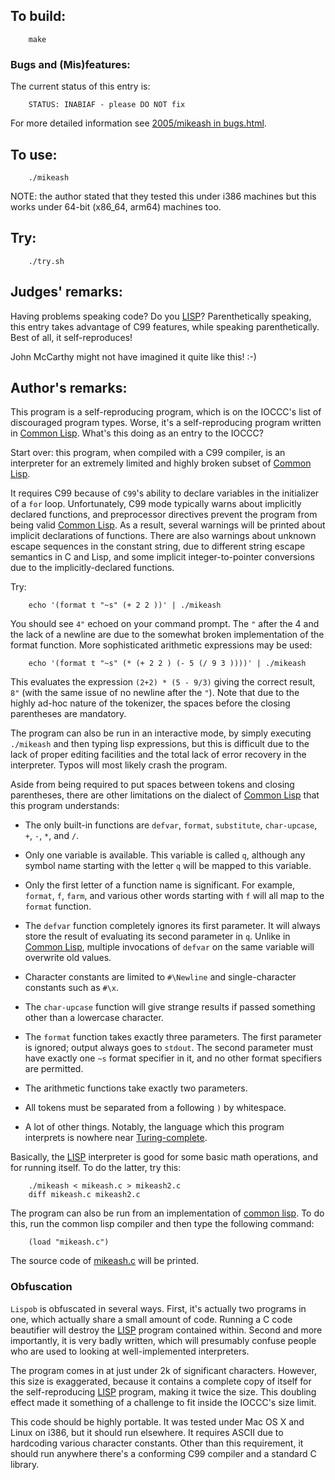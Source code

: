 ## To build:

``` <!---sh-->
    make
```


### Bugs and (Mis)features:

The current status of this entry is:

```
    STATUS: INABIAF - please DO NOT fix
```

For more detailed information see [2005/mikeash in bugs.html](../../bugs.html#2005_mikeash).


## To use:

``` <!---sh-->
    ./mikeash
```

NOTE: the author stated that they tested this under i386 machines but this works
under 64-bit (x86_64, arm64) machines too.


## Try:

``` <!---sh-->
    ./try.sh
```


## Judges' remarks:

Having problems speaking code?  Do you [LISP][]?  Parenthetically
speaking, this entry takes advantage of C99 features, while
speaking parenthetically.  Best of all, it self-reproduces!

John McCarthy might not have imagined it quite like this!  :-)

[LISP]: https://en.wikipedia.org/wiki/Lisp_(programming_language)


## Author's remarks:

This program is a self-reproducing program, which is on the IOCCC's list
of discouraged program types. Worse, it's a self-reproducing program
written in [Common Lisp](https://en.wikipedia.org/wiki/Common_Lisp). What's this
doing as an entry to the IOCCC?

Start over: this program, when compiled with a C99 compiler, is an
interpreter for an extremely limited and highly broken subset of [Common
Lisp](https://en.wikipedia.org/wiki/Common_Lisp).

It requires C99 because of `C99`'s ability to declare variables in the
initializer of a `for` loop. Unfortunately, C99 mode typically warns about
implicitly declared functions, and preprocessor directives prevent the program
from being valid [Common Lisp](https://en.wikipedia.org/wiki/Common_Lisp). As a
result, several warnings will be printed about implicit declarations of
functions. There are also warnings about unknown escape sequences in the
constant string, due to different string escape semantics in C and Lisp, and
some implicit integer-to-pointer conversions due to the implicitly-declared
functions.

Try:

``` <!---sh-->
    echo '(format t "~s" (+ 2 2 ))' | ./mikeash
```

You should see `4"` echoed on your command prompt. The `"` after the 4 and
the lack of a newline are due to the somewhat broken implementation of
the format function. More sophisticated arithmetic expressions may be
used:

``` <!---sh-->
    echo '(format t "~s" (* (+ 2 2 ) (- 5 (/ 9 3 ))))' | ./mikeash
```

This evaluates the expression `(2+2) * (5 - 9/3)` giving the correct result,
`8"` (with the same issue of no newline after the `"`).  Note that due to the
highly ad-hoc nature of the tokenizer, the spaces before the closing parentheses
are mandatory.

The program can also be run in an interactive mode, by simply executing
`./mikeash` and then typing lisp expressions, but this is difficult due to the
lack of proper editing facilities and the total lack of error recovery in the
interpreter. Typos will most likely crash the program.

Aside from being required to put spaces between tokens and closing parentheses,
there are other limitations on the dialect of [Common
Lisp](https://en.wikipedia.org/wiki/Common_Lisp) that this program understands:

* The only built-in functions are `defvar`, `format`, `substitute`,
`char-upcase`, `+`, `-`, `*`, and `/`.

* Only one variable is available. This variable is called `q`, although any
symbol name starting with the letter `q` will be mapped to this variable.

* Only the first letter of a function name is significant. For example,
`format`, `f`, `farm`, and various other words starting with `f` will all map to
the `format` function.

* The `defvar` function completely ignores its first parameter. It will always
store the result of evaluating its second parameter in `q`. Unlike in [Common
Lisp](https://en.wikipedia.org/wiki/Common_Lisp), multiple invocations of
`defvar` on the same variable will overwrite old values.

* Character constants are limited to `#\Newline` and single-character
constants such as `#\x`.

* The `char-upcase` function will give strange results if passed something
other than a lowercase character.

* The `format` function takes exactly three parameters. The first parameter is
ignored; output always goes to `stdout`. The second parameter must have exactly
one `~s` format specifier in it, and no other format specifiers are permitted.

* The arithmetic functions take exactly two parameters.

* All tokens must be separated from a following `)` by whitespace.

* A lot of other things. Notably, the language which this program interprets is
nowhere near
[Turing-complete](https://en.wikipedia.org/wiki/Turing_completeness).

Basically, the [LISP][] interpreter is good for some basic math operations, and
for running itself. To do the latter, try this:

``` <!---sh-->
    ./mikeash < mikeash.c > mikeash2.c
    diff mikeash.c mikeash2.c
```

The program can also be run from an implementation of [common
lisp](https://en.wikipedia.org/wiki/Common_Lisp). To do
this, run the common lisp compiler and then type the following command:

```
    (load "mikeash.c")
```

The source code of [mikeash.c](%%REPO_URL%%/2005/mikeash/mikeash.c) will be printed.


### Obfuscation

`Lispob` is obfuscated in several ways. First, it's actually two programs
in one, which actually share a small amount of code. Running a C code
beautifier will destroy the [LISP][] program contained within. Second and
more importantly, it is very badly written, which will presumably
confuse people who are used to looking at well-implemented interpreters.

The program comes in at just under 2k of significant characters.  However, this
size is exaggerated, because it contains a complete copy of itself for the
self-reproducing [LISP](https://en.wikipedia.org/wiki/Turing_completeness)
program, making it twice the size. This doubling effect made it something of a
challenge to fit inside the IOCCC's size limit.

This code should be highly portable. It was tested under Mac OS X and
Linux on i386, but it should run elsewhere. It requires ASCII due to
hardcoding various character constants. Other than this requirement, it
should run anywhere there's a conforming C99 compiler and a standard
C library.


<!--

    Copyright © 1984-2024 by Landon Curt Noll. All Rights Reserved.

    You are free to share and adapt this file under the terms of this license:

        Creative Commons Attribution-ShareAlike 4.0 International (CC BY-SA 4.0)

    For more information, see:

        https://creativecommons.org/licenses/by-sa/4.0/

-->
